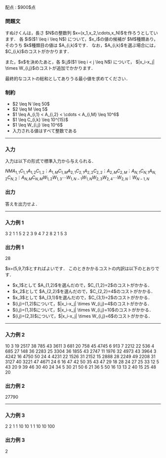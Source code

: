 
<div>

<span>

<span>

<p>
配点 : $900$点
</p>

<div>

<section>

### **問題文**

<p>
すぬけくんは，長さ $N$の整数列 $x=(x_1,x_2,\cdots,x_N)$を作ろうとしています．
各 $i$($1 \leq i \leq N$) について，$x_i$の値の候補が $M$種類あり，そのうち $k$種類目の値は $A_{i,k}$です．
なお，$A_{i,k}$を選ぶ場合には，$C_{i,k}$のコストがかかります．
</p>

<p>
また，$x$を決めたあと，各 $i,j$($1 \leq i < j \leq N$) について，
$|x_i-x_j| \times W_{i,j}$のコストが追加でかかります．
</p>

<p>
最終的なコストの総和としてありうる最小値を求めてください．
</p>

</section>

</div>

<div>

<section>

### **制約**

<ul>

<li>
$2 \leq N \leq 50$
</li>

<li>
$2 \leq M \leq 5$
</li>

<li>
$1 \leq A_{i,1} < A_{i,2} < \cdots < A_{i,M} \leq 10^6$
</li>

<li>
$1 \leq C_{i,k} \leq 10^{15}$
</li>

<li>
$1 \leq W_{i,j} \leq 10^6$
</li>

<li>
入力される値はすべて整数である
</li>

</ul>

</section>

</div>

---

<div>

<div>

<section>

### **入力**

<p>
入力は以下の形式で標準入力から与えられる．
</p>

<div>

$N$$M$$A_{1,1}$$C_{1,1}$$A_{1,2}$$C_{1,2}$$\vdots$$A_{1,M}$$C_{1,M}$$A_{2,1}$$C_{2,1}$$A_{2,2}$$C_{2,2}$$\vdots$$A_{2,M}$$C_{2,M}$$\vdots$$A_{N,1}$$C_{N,1}$$A_{N,2}$$C_{N,2}$$\vdots$$A_{N,M}$$C_{N,M}$$W_{1,2}$$W_{1,3}$$\cdots$$W_{1,N-1}$$W_{1,N}$$W_{2,3}$$W_{2,4}$$\cdots$$W_{2,N}$$\vdots$$W_{N-1,N}$
</div>

</section>

</div>

<div>

<section>

### **出力**

<p>
答えを出力せよ．
</p>

</section>

</div>

</div>

---

<div>

<section>

### **入力例 1**

<div>

3 2
1 1
5 2
2 3
9 4
7 2
8 2
1 5
3

</div>

</section>

</div>

<div>

<section>

### **出力例 1**

<div>

28

</div>

<p>
$x=(5,9,7)$とすればよいです．
このときかかるコストの内訳は以下のとおりです．
</p>

<ul>

<li>
$x_1$として $A_{1,2}$を選んだので，$C_{1,2}=2$のコストがかかる．
</li>

<li>
$x_2$として $A_{2,2}$を選んだので，$C_{2,2}=4$のコストがかかる．
</li>

<li>
$x_3$として $A_{3,1}$を選んだので，$C_{3,1}=2$のコストがかかる．
</li>

<li>
$(i,j)=(1,2)$について，$|x_i-x_j| \times W_{i,j}=4$のコストがかかる．
</li>

<li>
$(i,j)=(1,3)$について，$|x_i-x_j| \times W_{i,j}=10$のコストがかかる．
</li>

<li>
$(i,j)=(2,3)$について，$|x_i-x_j| \times W_{i,j}=6$のコストがかかる．
</li>

</ul>

</section>

</div>

---

<div>

<section>

### **入力例 2**

<div>

10 3
19 2517
38 785
43 3611
3 681
20 758
45 4745
6 913
7 2212
22 536
4 685
27 148
36 2283
25 3304
36 1855
43 2747
11 1976
32 4973
43 3964
3 4242
16 4750
50 24
4 4231
22 1526
31 2152
15 2888
28 2249
49 2208
31 3127
40 3221
47 4671
24 6 16 47 42 50 35 43 47
29 18 28 24 27 25 33 12
5 43 20 9 39 46 30
40 24 34 5 30 21
50 6 21 36 5
50 16 13 13
2 40 15
25 48
20

</div>

</section>

</div>

<div>

<section>

### **出力例 2**

<div>

27790

</div>

</section>

</div>

---

<div>

<section>

### **入力例 3**

<div>

2 2
1 1
10 10
1 1
10 10
100

</div>

</section>

</div>

<div>

<section>

### **出力例 3**

<div>

2

</div>

</section>

</div>

</span>

</span>

</div>
